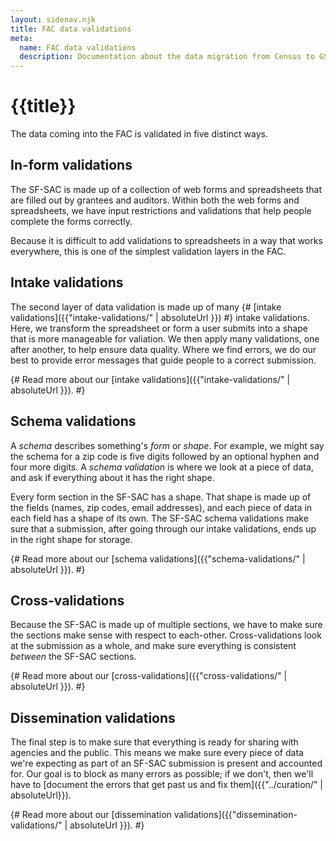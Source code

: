 ```yaml
---
layout: sidenav.njk
title: FAC data validations
meta:
  name: FAC data validations
  description: Documentation about the data migration from Census to GSA.
---
```


# {{title}}

The data coming into the FAC is validated in five distinct ways.

## In-form validations

The SF-SAC is made up of a collection of web forms and spreadsheets that are filled out by grantees and auditors. Within both the web forms and spreadsheets, we have input restrictions and validations that help people complete the forms correctly. 

Because it is difficult to add validations to spreadsheets in a way that works everywhere, this is one of the simplest validation layers in the FAC.

## Intake validations

The second layer of data validation is made up of many {# [intake validations]({{"intake-validations/" | absoluteUrl }}) #} intake validations. Here, we transform the spreadsheet or form a user submits into a shape that is more manageable for valiation. We then apply many validations, one after another, to help ensure data quality. Where we find errors, we do our best to provide error messages that guide people to a correct submission.

{# 
Read more about our [intake validations]({{"intake-validations/" | absoluteUrl }}).
#}

## Schema validations

A *schema* describes something's *form* or *shape*. For example, we might say the schema for a zip code is five digits followed by an optional hyphen and four more digits. A *schema validation* is where we look at a piece of data, and ask if everything about it has the right shape. 

Every form section in the SF-SAC has a shape. That shape is made up of the fields (names, zip codes, email addresses), and each piece of data in each field has a shape of its own. The SF-SAC schema validations make sure that a submission, after going through our intake validations, ends up in the right shape for storage.

{#
Read more about our [schema validations]({{"schema-validations/" | absoluteUrl }}).
#}

## Cross-validations

Because the SF-SAC is made up of multiple sections, we have to make sure the sections make sense with respect to each-other. Cross-validations look at the submission as a whole, and make sure everything is consistent *between* the SF-SAC sections. 

{# 
Read more about our [cross-validations]({{"cross-validations/" | absoluteUrl }}).
#}

## Dissemination validations

The final step is to make sure that everything is ready for sharing with agencies and the public. This means we make sure every piece of data we're expecting as part of an SF-SAC submission is present and accounted for. Our goal is to block as many errors as possible; if we don't, then we'll have to [document the errors that get past us and fix them]({{"../curation/" | absoluteUrl}}).

{# 
Read more about our [dissemination validations]({{"dissemination-validations/" | absoluteUrl }}).
#}
